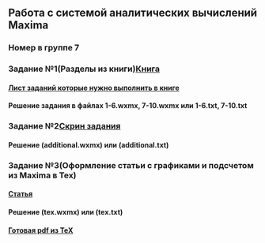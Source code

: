 ## Работа с системой аналитических вычислений Maxima

### Номер в группе 7

### Задание №1(Разделы из книги)[Книга](books/task1.pdf)
#### [Лист заданий которые нужно выполнить в книге](list.txt)
#### Решение задания в файлах 1-6.wxmx, 7-10.wxmx или 1-6.txt, 7-10.txt

### Задание №2[Скрин задания](books/task2.jpg)
#### Решение (additional.wxmx) или (additional.txt)

### Задание №3(Оформление статьи с графиками и подсчетом из Maxima в Tex)
#### [Статья](https://ru.wikipedia.org/wiki/%D0%9C%D0%BD%D0%BE%D0%B3%D0%BE%D1%87%D0%BB%D0%B5%D0%BD%D1%8B_%D0%A6%D0%B5%D1%80%D0%BD%D0%B8%D0%BA%D0%B5)
#### Решение (tex.wxmx) или (tex.txt)
#### [Готовая pdf из TeX](out.pdf)
